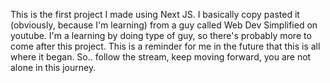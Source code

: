 This is the first project I made using Next JS. I basically copy pasted it (obviously, because I'm learning) from a guy called Web Dev Simplified on youtube. I'm a learning by doing type of guy, so there's probably more to come after this project. This is a reminder for me in the future that this is all where it began. So.. follow the stream, keep moving forward, you are not alone in this journey.
